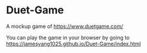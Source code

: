 # Duet-Game

A mockup game of https://www.duetgame.com/

You can play the game in your browser by going to https://jamesyang1025.github.io/Duet-Game/index.html
